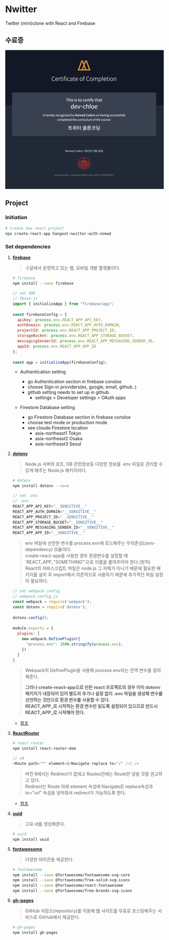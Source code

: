 # Nwitter

Twitter (mini)clone with React and Firebase

## 수료증

[![certification](certification/certification.png)](https://nomadcoders.co/certs/13aeb294-9d04-4a3c-9eff-a7952f609fc2)

## Project

### Initiation

```bash
# Create new react project
npx create-react-app hangout-nwitter-with-nomad
```

### Set dependencies

1. [**firebase**](https://firebase.google.com/)
    > 구글에서 운영하고 있는 웹, 모바일 개발 플랫폼이다.

    ```bash
    # firebase
    npm install --save firebase
    ```

    ```javascript
    // set SDK 
    // fbase.js
    import { initializeApp } from "firebase/app";

    const firebaseConfig = {
      apiKey: process.env.REACT_APP_API_KEY,
      authDomain: process.env.REACT_APP_AUTH_DOMAIN,
      projectId: process.env.REACT_APP_PROJECT_ID,
      storageBucket: process.env.REACT_APP_STORAGE_BUCKET,
      messagingSenderId: process.env.REACT_APP_MESSAGING_SENDER_ID,
      appId: process.env.REACT_APP_APP_ID
    };

    const app = initializeApp(firebaseConfig);
    ```

    - Authentication setting
      - go Authentication section in firebase consloe
      - choose Sign-in providers(ex, google, email, github..)
      - github setting needs to set up in github.
        - settings > Developer settings > OAuth apps

    - Firestore Database setting
      - go Firestore Database section in firebase consloe
      - choose test mode or production mode
      - see cloude Firestore location
        - asia-northeast1 Tokyo
        - asia-northeast2 Osaka
        - asia-northeast3 Seoul

2. [**dotenv**](https://www.npmjs.com/package/dotenv)
    > Node.js 서버의 포트, DB 관련정보등 다양한 정보를 .env 파일로 관리할 수 있게 해주는 Node.js 패키지이다.

    ```bash
    # dotenv
    npm install dotenv --save
    ```

    ```javascript
    // set .env 
    // .evn
    REACT_APP_API_KEY="__SENSITIVE__"
    REACT_APP_AUTH_DOMAIN="__SENSITIVE__"
    REACT_APP_PROJECT_ID="__SENSITIVE__"
    REACT_APP_STORAGE_BUCKET="__SENSITIVE__"
    REACT_APP_MESSAGING_SENDER_ID="__SENSITIVE__"
    REACT_APP_APP_ID="__SENSITIVE__"
    ```

    > env 파일에 선언한 변수를 process.env에 로드해주는 무의존성(zero-dependency) 모듈이다.  
    > create-react-app을 사용한 경우 환경변수를 설정할 때 'REACT_APP_"SOMETHING"'으로 이름을 붙여주어야 한다.(원칙)  
    > React의 자바스크립트 파일은 node.js 그 자체가 아니기 때문에 필요한 패키지를 설치 후 import해서 의존적으로 사용하기 때문에 추가적인 파일 설정이 필요하다.

    ```javascript
    // set webpack.config 
    // webpack.config.js
    const webpack = require('webpack');
    const dotenv = require('dotenv');
      
    dotenv.config();

    module.exports = {
      plugins: [
        new webpack.DefinePlugin({
          "process.env": JSON.stringify(process.env),
        })
      ]
    }
    ```

    > Webpack의 DefinePlugin을 사용해 process.env라는 전역 변수를 정의해준다.  
    >
    > **그러나 create-react-app으로 만든 react 프로젝트의 경우 이미 dotenv 패키지가 내장되어 있어 별도의 추가나 설정 없이 .env 파일을 생성해 변수를 선언하는 것만으로 환경 변수를 사용할 수 있다.**  
    > **REACT_APP_로 시작하는 환경 변수만 읽도록 설정되어 있으므로 반드시 REACT_APP_로 시작해야 한다.**

    - [참조](https://db2dev.tistory.com/entry/React-Webpack%EC%9C%BC%EB%A1%9C-%EA%B5%AC%EC%B6%95%ED%95%9C-React-%ED%94%84%EB%A1%9C%EC%A0%9D%ED%8A%B8%EC%97%90%EC%84%9C-%ED%99%98%EA%B2%BD-%EB%B3%80%EC%88%98env-%EC%82%AC%EC%9A%A9%ED%95%98%EA%B8%B0)

3. [**ReactRouter**](https://reactrouter.com/)

    ```bash
    # react router
    npm install react-router-dom
    ```

    ```javascript
    // v6 
    <Route path="*" element={<Navigate replace to="/" />} />
    ```

    > 버전 6에서는 Redirect가 없애고 Routes안에는 Route만 넣을 것을 권고하고 있다.  
    > Redirect는 Route 아래 element 속성에 Navigate로 replace속성과 to="url" 속성을 넣어줘서 redirect가 가능하도록 한다.

    - [참조](https://gist.github.com/mjackson/b5748add2795ce7448a366ae8f8ae3bb)

4. [**uuid**](https://www.npmjs.com/package/uuid)
    > 고유 id를 생성해준다.

    ```bash
    # uuid
    npm install uuid
    ```

5. [**fontawesome**](https://fontawesome.com/v5/docs/web/use-with/react)
    > 다양한 아이콘을 제공한다.

    ```bash
    # fontawesome
    npm install --save @fortawesome/fontawesome-svg-core
    npm install --save @fortawesome/free-solid-svg-icons
    npm install --save @fortawesome/react-fontawesome
    npm install --save @fortawesome/free-brands-svg-icons
    ```

6. [**gh-pages**](https://www.npmjs.com/package/gh-pages)

    > GitHub 저장소(repository)를 이용해 웹 사이트를 무료로 호스팅해주는 서비스로 GitHub에서 제공한다.

    ```bash
    # gh-pages
    npm install gh-pages
    ```
